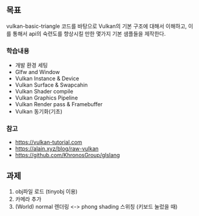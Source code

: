 ## 목표
vulkan-basic-triangle 코드를 바탕으로 Vulkan의 기본 구조에 대해서 이해하고, 이를 통해서 api의 숙련도를 향상시킬 만한  몇가지 기본 샘플들을 제작한다.

### 학습내용
- 개발 환경 세팅
- Glfw and Window
- Vulkan Instance & Device 
- Vulkan Surface & Swapcahin
- Vulkan Shader compile
- Vulkan Graphics Pipeline
- Vulkan Render pass & Framebuffer
- Vulkan 동기화(기초)


### 참고
- https://vulkan-tutorial.com
- https://alain.xyz/blog/raw-vulkan
- https://github.com/KhronosGroup/glslang


## 과제
1. obj파일 로드 (tinyobj 이용)
2. 카메라 추가
3. (World) normal 렌더링 <-> phong shading 스위칭 (키보드 눌렀을 때)